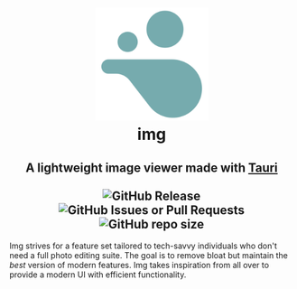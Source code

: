 <h1 align="center">
  <picture><img src="./src-tauri/icons/icon.png" height="200"/></picture>
  <br />
  img
</h1>
<h2 align="center">
  A lightweight image viewer made with <a href= "https://tauri.app">Tauri</a>
  <br />
  <br />
  <img alt="GitHub Release" src="https://img.shields.io/github/v/release/nnmarcoo/img?display_name=release&style=for-the-badge&color=%2376ABAE&link=https%3A%2F%2Fgithub.com%2Fnnmarcoo%2Fimg%2Freleases%2Flatest">
  <img alt="GitHub Issues or Pull Requests" src="https://img.shields.io/github/issues/nnmarcoo/img?style=for-the-badge">
  <img alt="GitHub repo size" src="https://img.shields.io/github/repo-size/nnmarcoo/img?style=for-the-badge">


</h2>
  Img strives for a feature set tailored to tech-savvy individuals who don't need a full photo editing suite. The goal is to remove bloat but maintain the <i>best</i> version of modern features. Img takes inspiration from all over to provide a modern UI with efficient functionality.
